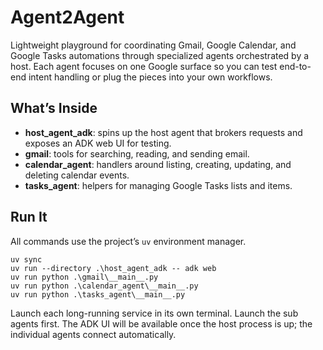 # Agent2Agent

Lightweight playground for coordinating Gmail, Google Calendar, and Google Tasks automations through specialized agents orchestrated by a host. Each agent focuses on one Google surface so you can test end-to-end intent handling or plug the pieces into your own workflows.

## What’s Inside
- **host_agent_adk**: spins up the host agent that brokers requests and exposes an ADK web UI for testing.
- **gmail**: tools for searching, reading, and sending email.
- **calendar_agent**: handlers around listing, creating, updating, and deleting calendar events.
- **tasks_agent**: helpers for managing Google Tasks lists and items.

## Run It
All commands use the project’s `uv` environment manager.

```
uv sync
uv run --directory .\host_agent_adk -- adk web
uv run python .\gmail\__main__.py
uv run python .\calendar_agent\__main__.py
uv run python .\tasks_agent\__main__.py
```

Launch each long-running service in its own terminal. Launch the sub agents first. The ADK UI will be available once the host process is up; the individual agents connect automatically.
